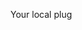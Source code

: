 Your local plug

<!---
sxnez/sxnez is a ✨ special ✨ repository because its `README.md` (this file) appears on your GitHub profile.
You can click the Preview link to take a look at your changes.
--->
